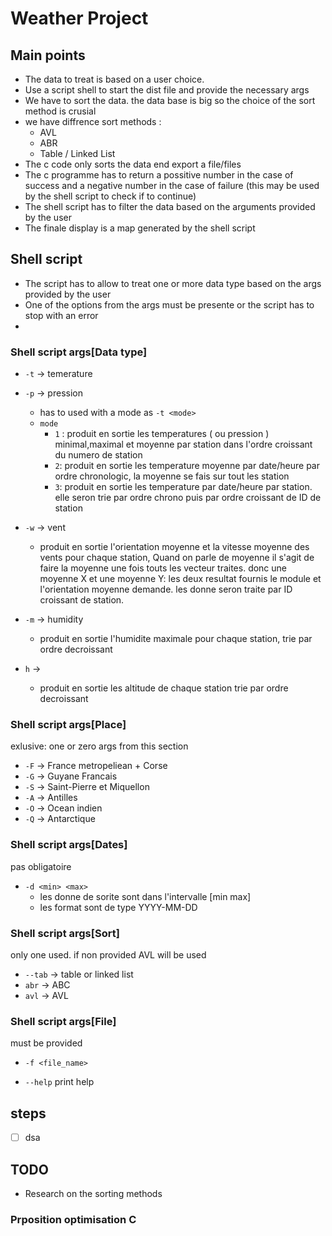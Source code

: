 # Weather Project

## Main points

- The data to treat is based on a user choice.
- Use a script shell to start the dist file and provide the necessary args
- We have to sort the data. the data base is big so the choice of the sort method is crusial
- we have diffrence sort methods :
  - AVL
  - ABR
  - Table / Linked List
- The c code only sorts the data end export a file/files
- The c programme has to return a possitive number in the case of success and a negative number in the case of failure (this may be used by the shell script to check if to continue)
- The shell script has to filter the data based on the arguments provided by the user
- The finale display is a map generated by the shell script

## Shell script

- The script has to allow to treat one or more data type based on the args provided by the user
- One of the options from the args must be presente or the script has to stop with an error
-

### Shell script args[Data type]

- `-t` -> temerature
- `-p` -> pression
  - has to used with a mode as `-t <mode>`
  - `mode`
    - `1` : produit en sortie les temperatures ( ou pression ) minimal,maximal et moyenne par station dans l'ordre croissant du numero de station
    - `2`: produit en sortie les temperature moyenne par date/heure par ordre chronologic, la moyenne se fais sur tout les station
    - `3`:  produit en sortie les temperature par date/heure par station. elle seron trie par ordre chrono puis par ordre croissant de ID de station

- `-w` -> vent
  - produit en sortie l'orientation moyenne et la vitesse moyenne des vents pour chaque station, Quand on parle de moyenne il s'agit de faire la moyenne une fois touts les vecteur traites. donc une moyenne X et une moyenne Y: les deux resultat fournis le module et l'orientation moyenne demande. les donne seron traite par ID croissant de station.
- `-m` -> humidity
  - produit en sortie l'humidite maximale pour chaque station, trie par ordre decroissant
- `h` ->
  - produit en sortie les altitude de chaque station trie par ordre decroissant

### Shell script args[Place]

exlusive: one or zero args from this section

- `-F` -> France metropeliean + Corse
- `-G` -> Guyane Francais
- `-S` -> Saint-Pierre et Miquellon
- `-A` -> Antilles
- `-O` -> Ocean indien
- `-Q` -> Antarctique

### Shell script args[Dates]

pas obligatoire

- `-d <min> <max>`
  - les donne de sorite sont dans l'intervalle [min max]
  - les format sont de type YYYY-MM-DD

### Shell script args[Sort]

only one used. if non provided AVL will be used

- `--tab` -> table or linked list
- `abr` -> ABC
- `avl` -> AVL

### Shell script args[File]

must be provided

- `-f <file_name>`

- `--help` print help

## steps

- [ ] dsa

## TODO

- Research on the sorting methods

### Prposition optimisation C

